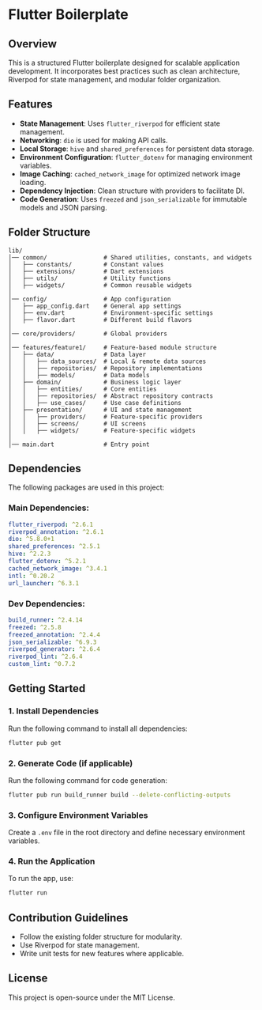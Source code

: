 # Flutter Boilerplate

## Overview

This is a structured Flutter boilerplate designed for scalable application development. It incorporates best practices such as clean architecture, Riverpod for state management, and modular folder organization.

## Features

- **State Management**: Uses `flutter_riverpod` for efficient state management.
- **Networking**: `dio` is used for making API calls.
- **Local Storage**: `hive` and `shared_preferences` for persistent data storage.
- **Environment Configuration**: `flutter_dotenv` for managing environment variables.
- **Image Caching**: `cached_network_image` for optimized network image loading.
- **Dependency Injection**: Clean structure with providers to facilitate DI.
- **Code Generation**: Uses `freezed` and `json_serializable` for immutable models and JSON parsing.

## Folder Structure

```
lib/
│── common/                # Shared utilities, constants, and widgets
│   ├── constants/         # Constant values
│   ├── extensions/        # Dart extensions
│   ├── utils/             # Utility functions
│   ├── widgets/           # Common reusable widgets
│
│── config/                # App configuration
│   ├── app_config.dart    # General app settings
│   ├── env.dart           # Environment-specific settings
│   ├── flavor.dart        # Different build flavors
│
│── core/providers/        # Global providers
│
│── features/feature1/     # Feature-based module structure
│   ├── data/              # Data layer
│   │   ├── data_sources/  # Local & remote data sources
│   │   ├── repositories/  # Repository implementations
│   │   ├── models/        # Data models
│   ├── domain/            # Business logic layer
│   │   ├── entities/      # Core entities
│   │   ├── repositories/  # Abstract repository contracts
│   │   ├── use_cases/     # Use case definitions
│   ├── presentation/      # UI and state management
│   │   ├── providers/     # Feature-specific providers
│   │   ├── screens/       # UI screens
│   │   ├── widgets/       # Feature-specific widgets
│
│── main.dart              # Entry point
```

## Dependencies

The following packages are used in this project:

### Main Dependencies:

```yaml
flutter_riverpod: ^2.6.1
riverpod_annotation: ^2.6.1
dio: ^5.8.0+1
shared_preferences: ^2.5.1
hive: ^2.2.3
flutter_dotenv: ^5.2.1
cached_network_image: ^3.4.1
intl: ^0.20.2
url_launcher: ^6.3.1
```

### Dev Dependencies:

```yaml
build_runner: ^2.4.14
freezed: ^2.5.8
freezed_annotation: ^2.4.4
json_serializable: ^6.9.3
riverpod_generator: ^2.6.4
riverpod_lint: ^2.6.4
custom_lint: ^0.7.2
```

## Getting Started

### 1. Install Dependencies

Run the following command to install all dependencies:

```sh
flutter pub get
```

### 2. Generate Code (if applicable)

Run the following command for code generation:

```sh
flutter pub run build_runner build --delete-conflicting-outputs
```

### 3. Configure Environment Variables

Create a `.env` file in the root directory and define necessary environment variables.

### 4. Run the Application

To run the app, use:

```sh
flutter run
```

## Contribution Guidelines

- Follow the existing folder structure for modularity.
- Use Riverpod for state management.
- Write unit tests for new features where applicable.

## License

This project is open-source under the MIT License.
